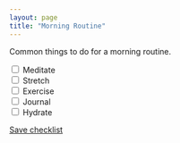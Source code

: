 ```yaml
---
layout: page
title: "Morning Routine"
---
```


Common things to do for a morning routine.

<div class="form-check">
  <input class="form-check-input" type="checkbox" value="" id="flexCheckDefault">
  <label class="form-check-label" for="flexCheckDefault">
    Meditate
  </label>
</div>
<div class="form-check">
  <input class="form-check-input" type="checkbox" value="" id="flexCheckDefault">
  <label class="form-check-label" for="flexCheckDefault">
    Stretch
  </label>
</div>
<div class="form-check">
  <input class="form-check-input" type="checkbox" value="" id="flexCheckDefault">
  <label class="form-check-label" for="flexCheckDefault">
    Exercise
  </label>
</div>
<div class="form-check">
  <input class="form-check-input" type="checkbox" value="" id="flexCheckDefault">
  <label class="form-check-label" for="flexCheckDefault">
    Journal
  </label>
</div>
<div class="form-check">
  <input class="form-check-input" type="checkbox" value="" id="flexCheckDefault">
  <label class="form-check-label pb-3" for="flexCheckChecked">
    Hydrate
  </label>
</div>

<a href="https://app.cheqist.com/" class="btn btn-lg btn-dark btn-sm">Save checklist</a>